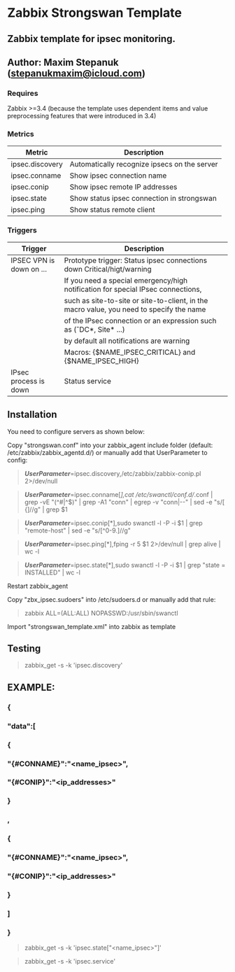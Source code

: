 # Zabbix Strongswan Template

## Zabbix template for ipsec monitoring.

## Author: Maxim Stepanuk (stepanukmaxim@icloud.com)

### Requires

Zabbix >=3.4 (because the template uses dependent items and value preprocessing features that were introduced in 3.4)

### Metrics
| Metric          | Description                                  |
|-----------------|----------------------------------------------|
| ipsec.discovery | Automatically recognize ipsecs on the server |
| ipsec.conname   | Show ipsec connection name                   |
| ipsec.conip     | Show ipsec remote IP addresses               |
| ipsec.state     | Show status ipsec connection in strongswan   |
| ipsec.ping      | Show status remote client                    |


### Triggers
| Trigger                  | Description                                                                              |
|--------------------------|------------------------------------------------------------------------------------------|
| IPSEC VPN is down on ... | Prototype trigger: Status ipsec connections down Critical/higt/warning                   |
|                          | If you need a special emergency/high notification for special IPsec connections,         |
|                          | such as site-to-site or site-to-client, in the macro value, you need to specify the name |
|                          | of the IPsec connection or an expression such as (ˆDC*, Site* ...)                       |
|                          | by default all notifications are warning                                                 |
|                          | Macros: {$NAME_IPSEC_CRITICAL} and {$NAME_IPSEC_HIGH}                                    | 
| IPsec process is down    | Status service                                                                           |



## Installation

You need to configure servers as shown below:

Copy "strongswan.conf" into your zabbix_agent include folder (default: /etc/zabbix/zabbix_agentd.d/) or manually add that UserParameter to config:

> ***UserParameter***=ipsec.discovery,/etc/zabbix/zabbix-conip.pl 2>/dev/null

> ***UserParameter***=ipsec.conname[*],cat /etc/swanctl/conf.d/*.conf | grep -vE "(^#|^$)" | grep -A1 "conn" | egrep -v "conn|--" | sed -e "s/[ {]//g" | grep $1

> ***UserParameter***=ipsec.conip[*],sudo swanctl -l -P -i $1 | grep "remote-host" | sed -e "s/[^0-9.]//g"

> ***UserParameter***=ipsec.ping[*],fping -r 5 $1 2>/dev/null | grep alive | wc -l

> ***UserParameter***=ipsec.state[*],sudo swanctl -l -P -i $1 | grep "state = INSTALLED" | wc -l

Restart zabbix_agent

Copy "zbx_ipsec.sudoers" into /etc/sudoers.d or manually add that rule:

> zabbix    ALL=(ALL:ALL) NOPASSWD:/usr/sbin/swanctl

Import "strongswan_template.xml" into zabbix as template

## Testing

> zabbix_get -s <ip> -k 'ipsec.discovery'

## EXAMPLE:
###  {
###        "data":[
###        {
###                "{#CONNAME}":"<name_ipsec>",
###                "{#CONIP}":"<ip_addresses>"
###        }
###        ,
###        {
###                "{#CONNAME}":"<name_ipsec>",
###                "{#CONIP}":"<ip_addresses>"
###        }
###        ]
###   }

> zabbix_get -s <ip> -k 'ipsec.state["<name_ipsec>"]'

> zabbix_get -s <ip> -k 'ipsec.service'
